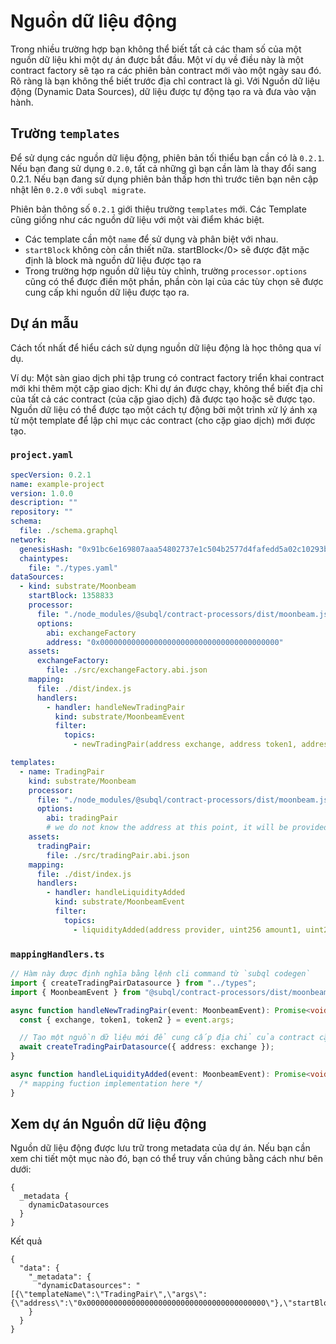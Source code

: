 # Nguồn dữ liệu động

Trong nhiều trường hợp bạn không thể biết tất cả các tham số của một nguồn dữ liệu khi một dự án được bắt đầu. Một ví dụ về điều này là một contract factory sẽ tạo ra các phiên bản contract mới vào một ngày sau đó. Rõ ràng là bạn không thể biết trước địa chỉ contract là gì. Với Nguồn dữ liệu động (Dynamic Data Sources), dữ liệu được tự động tạo ra và đưa vào vận hành.

## Trường `templates`

Để sử dụng các nguồn dữ liệu động, phiên bản tối thiểu bạn cần có là `0.2.1`. Nếu bạn đang sử dụng `0.2.0`, tất cả những gì bạn cần làm là thay đổi sang 0.2.1. Nếu bạn đang sử dụng phiên bản thấp hơn thì trước tiên bạn nên cập nhật lên `0.2.0` với `subql migrate`.

Phiên bản thông số `0.2.1` giới thiệu trường `templates` mới. Các Template cũng giống như các nguồn dữ liệu với một vài điểm khác biệt.

- Các template cần một `name` để sử dụng và phân biệt với nhau.
- `startBlock` không còn cần thiết nữa. startBlock</0> sẽ được đặt mặc định là block mà nguồn dữ liệu được tạo ra
- Trong trường hợp nguồn dữ liệu tùy chỉnh, trường `processor.options` cũng có thể được điền một phần, phần còn lại của các tùy chọn sẽ được cung cấp khi nguồn dữ liệu được tạo ra.

## Dự án mẫu

Cách tốt nhất để hiểu cách sử dụng nguồn dữ liệu động là học thông qua ví dụ.

Ví dụ: Một sàn giao dịch phi tập trung có contract factory triển khai contract mới khi thêm một cặp giao dịch: Khi dự án được chạy, không thể biết địa chỉ của tất cả các contract (của cặp giao dịch) đã được tạo hoặc sẽ được tạo. Nguồn dữ liệu có thể được tạo một cách tự động bởi một trình xử lý ánh xạ từ một template để lập chỉ mục các contract (cho cặp giao dịch) mới được tạo.

### `project.yaml`

```yaml
specVersion: 0.2.1
name: example-project
version: 1.0.0
description: ""
repository: ""
schema:
  file: ./schema.graphql
network:
  genesisHash: "0x91bc6e169807aaa54802737e1c504b2577d4fafedd5a02c10293b1cd60e39527"
  chaintypes:
    file: "./types.yaml"
dataSources:
  - kind: substrate/Moonbeam
    startBlock: 1358833
    processor:
      file: "./node_modules/@subql/contract-processors/dist/moonbeam.js"
      options:
        abi: exchangeFactory
        address: "0x0000000000000000000000000000000000000000"
    assets:
      exchangeFactory:
        file: ./src/exchangeFactory.abi.json
    mapping:
      file: ./dist/index.js
      handlers:
        - handler: handleNewTradingPair
          kind: substrate/MoonbeamEvent
          filter:
            topics:
              - newTradingPair(address exchange, address token1, address token2)

templates:
  - name: TradingPair
    kind: substrate/Moonbeam
    processor:
      file: "./node_modules/@subql/contract-processors/dist/moonbeam.js"
      options:
        abi: tradingPair
        # we do not know the address at this point, it will be provided when instantiated
    assets:
      tradingPair:
        file: ./src/tradingPair.abi.json
    mapping:
      file: ./dist/index.js
      handlers:
        - handler: handleLiquidityAdded
          kind: substrate/MoonbeamEvent
          filter:
            topics:
              - liquidityAdded(address provider, uint256 amount1, uint256 amount2)
```

### `mappingHandlers.ts`

```ts
// Hàm này được định nghĩa bằng lệnh cli command từ `subql codegen`
import { createTradingPairDatasource } from "../types";
import { MoonbeamEvent } from "@subql/contract-processors/dist/moonbeam";

async function handleNewTradingPair(event: MoonbeamEvent): Promise<void> {
  const { exchange, token1, token2 } = event.args;

  // Tạo một nguồn dữ liệu mới để cung cấp địa chỉ của contract cặp giao dịch
  await createTradingPairDatasource({ address: exchange });
}

async function handleLiquidityAdded(event: MoonbeamEvent): Promise<void> {
  /* mapping fuction implementation here */
}
```

## Xem dự án Nguồn dữ liệu động

Nguồn dữ liệu động được lưu trữ trong metadata của dự án. Nếu bạn cần xem chi tiết một mục nào đó, bạn có thể truy vấn chúng bằng cách như bên dưới:

```gql
{
  _metadata {
    dynamicDatasources
  }
}
```

Kết quả

```
{
  "data": {
    "_metadata": {
      "dynamicDatasources": "[{\"templateName\":\"TradingPair\",\"args\":{\"address\":\"0x0000000000000000000000000000000000000000\"},\"startBlock\":1358833}]"
    }
  }
}
```
